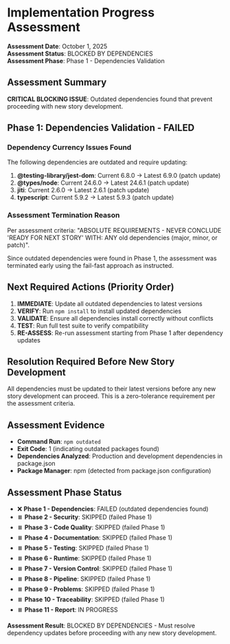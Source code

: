# Implementation Progress Assessment

**Assessment Date**: October 1, 2025  
**Assessment Status**: BLOCKED BY DEPENDENCIES  
**Assessment Phase**: Phase 1 - Dependencies Validation

## Assessment Summary

**CRITICAL BLOCKING ISSUE**: Outdated dependencies found that prevent proceeding with new story development.

## Phase 1: Dependencies Validation - FAILED

### Dependency Currency Issues Found

The following dependencies are outdated and require updating:

1. **@testing-library/jest-dom**: Current 6.8.0 → Latest 6.9.0 (patch update)
2. **@types/node**: Current 24.6.0 → Latest 24.6.1 (patch update) 
3. **jiti**: Current 2.6.0 → Latest 2.6.1 (patch update)
4. **typescript**: Current 5.9.2 → Latest 5.9.3 (patch update)

### Assessment Termination Reason

Per assessment criteria: "ABSOLUTE REQUIREMENTS - NEVER CONCLUDE 'READY FOR NEXT STORY' WITH: ANY old dependencies (major, minor, or patch)". 

Since outdated dependencies were found in Phase 1, the assessment was terminated early using the fail-fast approach as instructed.

## Next Required Actions (Priority Order)

1. **IMMEDIATE**: Update all outdated dependencies to latest versions
2. **VERIFY**: Run `npm install` to install updated dependencies
3. **VALIDATE**: Ensure all dependencies install correctly without conflicts
4. **TEST**: Run full test suite to verify compatibility
5. **RE-ASSESS**: Re-run assessment starting from Phase 1 after dependency updates

## Resolution Required Before New Story Development

All dependencies must be updated to their latest versions before any new story development can proceed. This is a zero-tolerance requirement per the assessment criteria.

## Assessment Evidence

- **Command Run**: `npm outdated`
- **Exit Code**: 1 (indicating outdated packages found)
- **Dependencies Analyzed**: Production and development dependencies in package.json
- **Package Manager**: npm (detected from package.json configuration)

## Assessment Phase Status

- ❌ **Phase 1 - Dependencies**: FAILED (outdated dependencies found)
- ⏸️ **Phase 2 - Security**: SKIPPED (failed Phase 1)
- ⏸️ **Phase 3 - Code Quality**: SKIPPED (failed Phase 1)
- ⏸️ **Phase 4 - Documentation**: SKIPPED (failed Phase 1)
- ⏸️ **Phase 5 - Testing**: SKIPPED (failed Phase 1)
- ⏸️ **Phase 6 - Runtime**: SKIPPED (failed Phase 1)
- ⏸️ **Phase 7 - Version Control**: SKIPPED (failed Phase 1)
- ⏸️ **Phase 8 - Pipeline**: SKIPPED (failed Phase 1)
- ⏸️ **Phase 9 - Problems**: SKIPPED (failed Phase 1)
- ⏸️ **Phase 10 - Traceability**: SKIPPED (failed Phase 1)
- ⏸️ **Phase 11 - Report**: IN PROGRESS

**Assessment Result**: BLOCKED BY DEPENDENCIES - Must resolve dependency updates before proceeding with any new story development.